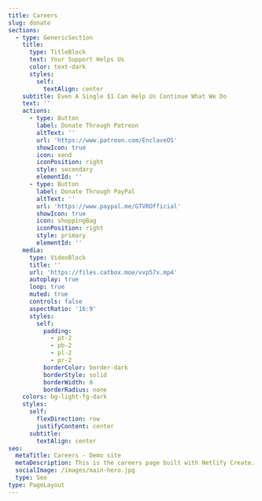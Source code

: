 ```yaml
---
title: Careers
slug: donate
sections:
  - type: GenericSection
    title:
      type: TitleBlock
      text: Your Support Helps Us
      color: text-dark
      styles:
        self:
          textAlign: center
    subtitle: Even A Single $1 Can Help Us Continue What We Do
    text: ''
    actions:
      - type: Button
        label: Donate Through Patreon
        altText: ''
        url: 'https://www.patreon.com/EnclaveOS'
        showIcon: true
        icon: send
        iconPosition: right
        style: secondary
        elementId: ''
      - type: Button
        label: Donate Through PayPal
        altText: ''
        url: 'https://www.paypal.me/GTVROfficial'
        showIcon: true
        icon: shoppingBag
        iconPosition: right
        style: primary
        elementId: ''
    media:
      type: VideoBlock
      title: ''
      url: 'https://files.catbox.moe/vvp57x.mp4'
      autoplay: true
      loop: true
      muted: true
      controls: false
      aspectRatio: '16:9'
      styles:
        self:
          padding:
            - pt-2
            - pb-2
            - pl-2
            - pr-2
          borderColor: border-dark
          borderStyle: solid
          borderWidth: 0
          borderRadius: none
    colors: bg-light-fg-dark
    styles:
      self:
        flexDirection: row
        justifyContent: center
      subtitle:
        textAlign: center
seo:
  metaTitle: Careers - Demo site
  metaDescription: This is the careers page built with Netlify Create.
  socialImage: /images/main-hero.jpg
  type: Seo
type: PageLayout
---
```

